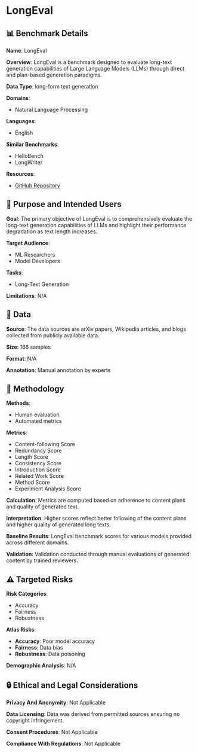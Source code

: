 # LongEval

## 📊 Benchmark Details

**Name**: LongEval

**Overview**: LongEval is a benchmark designed to evaluate long-text generation capabilities of Large Language Models (LLMs) through direct and plan-based generation paradigms.

**Data Type**: long-form text generation

**Domains**:
- Natural Language Processing

**Languages**:
- English

**Similar Benchmarks**:
- HelloBench
- LongWriter

**Resources**:
- [GitHub Repository](https://github.com/Wusiwei0410/LongEval)

## 🎯 Purpose and Intended Users

**Goal**: The primary objective of LongEval is to comprehensively evaluate the long-text generation capabilities of LLMs and highlight their performance degradation as text length increases.

**Target Audience**:
- ML Researchers
- Model Developers

**Tasks**:
- Long-Text Generation

**Limitations**: N/A

## 💾 Data

**Source**: The data sources are arXiv papers, Wikipedia articles, and blogs collected from publicly available data.

**Size**: 166 samples

**Format**: N/A

**Annotation**: Manual annotation by experts

## 🔬 Methodology

**Methods**:
- Human evaluation
- Automated metrics

**Metrics**:
- Content-following Score
- Redundancy Score
- Length Score
- Consistency Score
- Introduction Score
- Related Work Score
- Method Score
- Experiment Analysis Score

**Calculation**: Metrics are computed based on adherence to content plans and quality of generated text.

**Interpretation**: Higher scores reflect better following of the content plans and higher quality of generated long texts.

**Baseline Results**: LongEval benchmark scores for various models provided across different domains.

**Validation**: Validation conducted through manual evaluations of generated content by trained reviewers.

## ⚠️ Targeted Risks

**Risk Categories**:
- Accuracy
- Fairness
- Robustness

**Atlas Risks**:
- **Accuracy**: Poor model accuracy
- **Fairness**: Data bias
- **Robustness**: Data poisoning

**Demographic Analysis**: N/A

## 🔒 Ethical and Legal Considerations

**Privacy And Anonymity**: Not Applicable

**Data Licensing**: Data was derived from permitted sources ensuring no copyright infringement.

**Consent Procedures**: Not Applicable

**Compliance With Regulations**: Not Applicable
